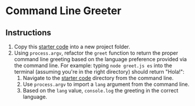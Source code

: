 # Command Line Greeter
## Instructions
1. Copy this [starter code](greeter/starter/greet.js) into a new project folder.
2. Using `process.argv`, refactor the `greet` function to return the proper command line greeting based on the language preference provided via the command line. For example: typing `node greet.js es` into the terminal (assuming you're in the right directory) should return "Hola!":
    1. Navigate to the [starter code](greeter/starter/greet.js) directory from the command line.
    2. Use `process.argv` to import a `lang` argument from the command line.
    3. Based on the `lang` value, `console.log` the greeting in the correct language.
